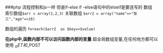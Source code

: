 ###php
流程控制和js一样 但是if-else if -else语句中的elseif是要连写的
数组  
索引数组`$arr = array(1,2,3)`
 关联数组  `$arr2 = array("name"=>"张三","age"=>16)`

数组的遍历
`foreach($arr2  as $key=>$value)`

**在php中,函数内部不可以访问函数内部的变量**
超全局数组变量,在任何地方都可以使用
$_GET和$_POST